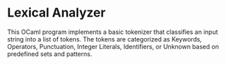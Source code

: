 # Lexical Analyzer 
This OCaml program implements a basic tokenizer that classifies an input string into a list of tokens. The tokens are categorized as Keywords, Operators, Punctuation, Integer Literals, Identifiers, or Unknown based on predefined sets and patterns.
